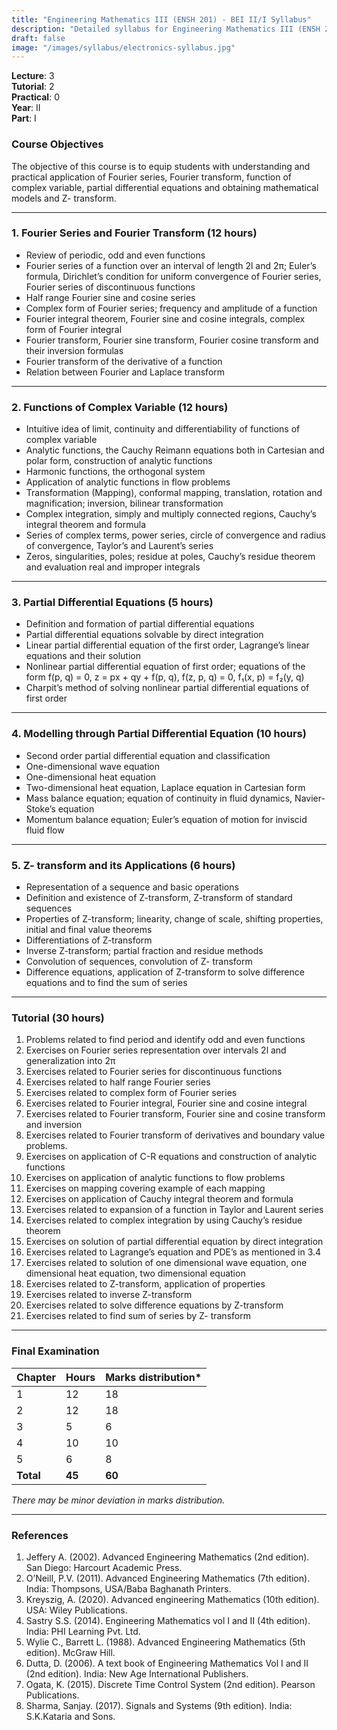 ```yaml
---
title: "Engineering Mathematics III (ENSH 201) - BEI II/I Syllabus"
description: "Detailed syllabus for Engineering Mathematics III (ENSH 201), a second year, first part subject in the IOE BEI program."
draft: false
image: "/images/syllabus/electronics-syllabus.jpg"
---
```


**Lecture**: 3  
**Tutorial**: 2  
**Practical**: 0  
**Year**: II  
**Part**: I  

### Course Objectives
The objective of this course is to equip students with understanding and practical application of Fourier series, Fourier transform, function of complex variable, partial differential equations and obtaining mathematical models and Z- transform.

---

### 1. Fourier Series and Fourier Transform (12 hours)
- Review of periodic, odd and even functions
- Fourier series of a function over an interval of length 2l and 2π; Euler’s formula, Dirichlet’s condition for uniform convergence of Fourier series, Fourier series of discontinuous functions
- Half range Fourier sine and cosine series
- Complex form of Fourier series; frequency and amplitude of a function
- Fourier integral theorem, Fourier sine and cosine integrals, complex form of Fourier integral
- Fourier transform, Fourier sine transform, Fourier cosine transform and their inversion formulas
- Fourier transform of the derivative of a function
- Relation between Fourier and Laplace transform

---

### 2. Functions of Complex Variable (12 hours)
- Intuitive idea of limit, continuity and differentiability of functions of complex variable
- Analytic functions, the Cauchy Reimann equations both in Cartesian and polar form, construction of analytic functions
- Harmonic functions, the orthogonal system
- Application of analytic functions in flow problems
- Transformation (Mapping), conformal mapping, translation, rotation and magnification; inversion, bilinear transformation
- Complex integration, simply and multiply connected regions, Cauchy’s integral theorem and formula
- Series of complex terms, power series, circle of convergence and radius of convergence, Taylor’s and Laurent’s series
- Zeros, singularities, poles; residue at poles, Cauchy’s residue theorem and evaluation real and improper integrals

---

### 3. Partial Differential Equations (5 hours)
- Definition and formation of partial differential equations
- Partial differential equations solvable by direct integration
- Linear partial differential equation of the first order, Lagrange’s linear equations and their solution
- Nonlinear partial differential equation of first order; equations of the form f(p, q) = 0, z = px + qy + f(p, q), f(z, p, q) = 0, f₁(x, p) = f₂(y, q)
- Charpit’s method of solving nonlinear partial differential equations of first order

---

### 4. Modelling through Partial Differential Equation (10 hours)
- Second order partial differential equation and classification
- One-dimensional wave equation
- One-dimensional heat equation
- Two-dimensional heat equation, Laplace equation in Cartesian form
- Mass balance equation; equation of continuity in fluid dynamics, Navier-Stoke’s equation
- Momentum balance equation; Euler’s equation of motion for inviscid fluid flow

---

### 5. Z- transform and its Applications (6 hours)
- Representation of a sequence and basic operations
- Definition and existence of Z-transform, Z-transform of standard sequences
- Properties of Z-transform; linearity, change of scale, shifting properties, initial and final value theorems
- Differentiations of Z-transform
- Inverse Z-transform; partial fraction and residue methods
- Convolution of sequences, convolution of Z- transform
- Difference equations, application of Z-transform to solve difference equations and to find the sum of series

---

### Tutorial (30 hours)
1. Problems related to find period and identify odd and even functions
2. Exercises on Fourier series representation over intervals 2l and generalization into 2π
3. Exercises related to Fourier series for discontinuous functions
4. Exercises related to half range Fourier series
5. Exercises related to complex form of Fourier series
6. Exercises related to Fourier integral, Fourier sine and cosine integral
7. Exercises related to Fourier transform, Fourier sine and cosine transform and inversion
8. Exercises related to Fourier transform of derivatives and boundary value problems.
9. Exercises on application of C-R equations and construction of analytic functions
10. Exercises on application of analytic functions to flow problems
11. Exercises on mapping covering example of each mapping
12. Exercises on application of Cauchy integral theorem and formula
13. Exercises related to expansion of a function in Taylor and Laurent series
14. Exercises related to complex integration by using Cauchy’s residue theorem
15. Exercises on solution of partial differential equation by direct integration
16. Exercises related to Lagrange’s equation and PDE’s as mentioned in 3.4
17. Exercises related to solution of one dimensional wave equation, one dimensional heat equation, two dimensional equation
18. Exercises related to Z-transform, application of properties
19. Exercises related to inverse Z-transform
20. Exercises related to solve difference equations by Z-transform
21. Exercises related to find sum of series by Z- transform

---

### Final Examination
| Chapter | Hours | Marks distribution* |
|---------|-------|---------------------|
| 1       | 12    | 18                  |
| 2       | 12    | 18                  |
| 3       | 5     | 6                   |
| 4       | 10    | 10                  |
| 5       | 6     | 8                   |
| **Total** | **45** | **60**             |

*There may be minor deviation in marks distribution.*

---

### References
1. Jeffery A. (2002). Advanced Engineering Mathematics (2nd edition). San Diego: Harcourt Academic Press.
2. O’Neill, P.V. (2011). Advanced Engineering Mathematics (7th edition). India: Thompsons, USA/Baba Baghanath Printers.
3. Kreyszig, A. (2020). Advanced engineering Mathematics (10th edition). USA: Wiley Publications.
4. Sastry S.S. (2014). Engineering Mathematics vol I and II (4th edition). India: PHI Learning Pvt. Ltd.
5. Wylie C., Barrett L. (1988). Advanced Engineering Mathematics (5th edition). McGraw Hill.
6. Dutta, D. (2006). A text book of Engineering Mathematics Vol I and II (2nd edition). India: New Age International Publishers.
7. Ogata, K. (2015). Discrete Time Control System (2nd edition). Pearson Publications.
8. Sharma, Sanjay. (2017). Signals and Systems (9th edition). India: S.K.Kataria and Sons.
